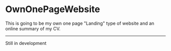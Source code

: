 # OwnOnePageWebsite
This is going to be my own one page "Landing" type of website and an online summary of my CV.

---
Still in development
